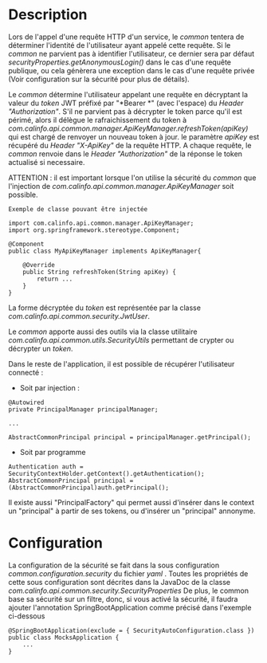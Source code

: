 # Description

 Lors de l'appel d'une requête HTTP d'un service, le *common* tentera de déterminer l'identité de l'utilisateur ayant appelé cette requête.
 Si le *common* ne parvient pas à identifier l'utilisateur, ce dernier sera par défaut *securityProperties.getAnonymousLogin()* dans le cas d'une requête publique,
 ou cela génèrera une exception dans le cas d'une requête privée (Voir configuration sur la sécurité pour plus de détails).

 Le *common* détermine l'utilisateur appelant une requête en décryptant la valeur du *token* JWT préfixé par "*Bearer *" (avec l'espace) du *Header "Authorization"*.
 S'il ne parvient pas à décrypter le token parce qu'il est périmé, alors il délègue le rafraichissement du token à *com.calinfo.api.common.manager.ApiKeyManager.refreshToken(apiKey)*
 qui est chargé de renvoyer un nouveau token à jour. le paramètre *apiKey* est récupéré du *Header "X-ApiKey"* de la requête HTTP.
 A chaque requête, le *common* renvoie dans le *Header "Authorization"* de la réponse le token actualisé si necessaire.

 ATTENTION : il est important lorsque l'on utilise la sécurité du *common* que l'injection de *com.calinfo.api.common.manager.ApiKeyManager* soit possible.

```
Exemple de classe pouvant être injectée

import com.calinfo.api.common.manager.ApiKeyManager;
import org.springframework.stereotype.Component;

@Component
public class MyApiKeyManager implements ApiKeyManager{

    @Override
    public String refreshToken(String apiKey) {
        return ...
    }
}
```

 La forme décryptée du *token* est représentée par la classe *com.calinfo.api.common.security.JwtUser*.

 Le *common* apporte aussi des outils via la classe utilitaire *com.calinfo.api.common.utils.SecurityUtils* permettant de crypter ou décrypter un *token*.

 Dans le reste de l'application, il est possible de récupérer l'utilisateur connecté :

 * Soit par injection :

```
@Autowired
private PrincipalManager principalManager;

...

AbstractCommonPrincipal principal = principalManager.getPrincipal();
```

 * Soit par programme

```
Authentication auth = SecurityContextHolder.getContext().getAuthentication();
AbstractCommonPrincipal principal = (AbstractCommonPrincipal)auth.getPrincipal();
```

 Il existe aussi "PrincipalFactory" qui permet aussi d'insérer dans le context un "principal" à partir de ses tokens, ou d'insérer un "principal" annonyme.


# Configuration

 La configuration de la sécurité se fait dans la sous configuration *common.configuration.security* du fichier *yaml* .
 Toutes les propriétés de cette sous configuration sont décrites dans la JavaDoc de la classe *com.calinfo.api.common.security.SecurityProperties*
 De plus, le common base sa sécurité sur un filtre, donc, si vous activé la sécurité, il faudra ajouter l'annotation SpringBootApplication comme précisé dans l'exemple ci-dessous

```
@SpringBootApplication(exclude = { SecurityAutoConfiguration.class })
public class MocksApplication {
    ...
}
```
